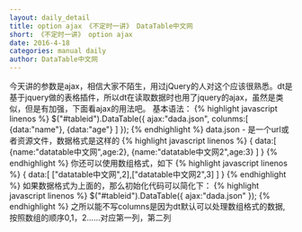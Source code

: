```yaml
---
layout: daily_detail
title: option ajax 《不定时一讲》 DataTable中文网
short: 《不定时一讲》 option ajax
date: 2016-4-18
categories: manual daily
author: DataTable中文网
---
```

今天讲的参数是ajax，相信大家不陌生，用过jQuery的人对这个应该很熟悉。dt是基于jquery做的表格插件，所以dt在读取数据时也用了jquery的ajax，虽然是类似，但是有加强，下面看ajax的用法吧。
基本语法：
{% highlight javascript linenos %}
$("#tableid").DataTable({
    ajax:"dada.json",
    colunms:[
        {data:"name"},
        {data:"age"}
    ]
});
{% endhighlight %}
data.json - 是一个url或者资源文件，数据格式是这样的
{% highlight javascript linenos %}
{
    data:[
        {name:"datatable中文网",age:2},
        {name:"datatable中文网2",age:3}
    ]
}
{% endhighlight %}
你还可以使用数组格式，如下
{% highlight javascript linenos %}
{
    data:[
        ["datatable中文网",2],["datatable中文网2",3]
    ]
}
{% endhighlight %}
如果数据格式为上面的，那么初始化代码可以简化下：
{% highlight javascript linenos %}
$("#tableid").DataTable({
    ajax:"dada.json"
});
{% endhighlight %}
之所以能不写columns是因为dt默认可以处理数组格式的数据,按照数组的顺序0,1，2……对应第一列，第二列